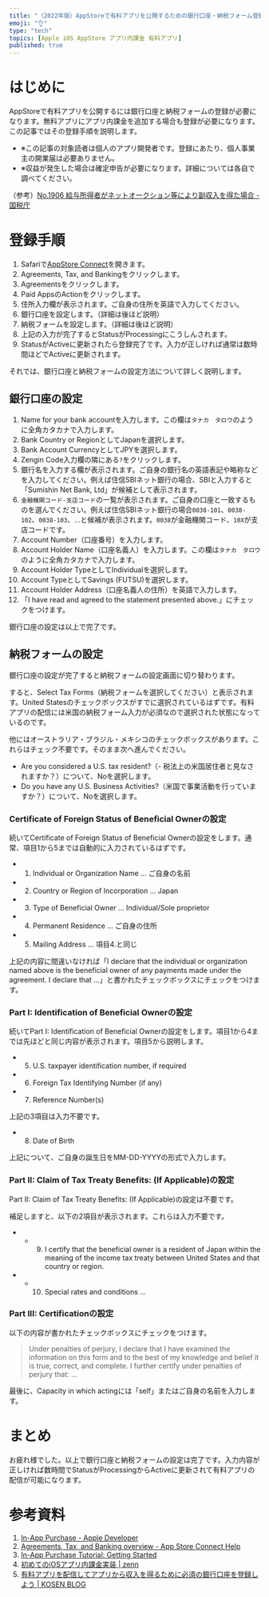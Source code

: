 ```yaml
---
title: "（2022年版）AppStoreで有料アプリを公開するための銀行口座・納税フォーム登録手順"
emoji: "👌"
type: "tech"
topics: [Apple iOS AppStore アプリ内課金 有料アプリ]
published: true
---
```

# はじめに

AppStoreで有料アプリを公開するには銀行口座と納税フォームの登録が必要になります。無料アプリにアプリ内課金を追加する場合も登録が必要になります。この記事ではその登録手順を説明します。

- ※この記事の対象読者は個人のアプリ開発者です。登録にあたり、個人事業主の開業届は必要ありません。
- ※収益が発生した場合は確定申告が必要になります。詳細については各自で調べてください。

（参考）[No.1906 給与所得者がネットオークション等により副収入を得た場合 - 国税庁](https://www.nta.go.jp/taxes/shiraberu/taxanswer/shotoku/1906.htm)

# 登録手順

1. Safariで[AppStore Connect](https://appstoreconnect.apple.com)を開きます。
2. Agreements, Tax, and Bankingをクリックします。
3. Agreementsをクリックします。
4. Paid AppsのActionをクリックします。
5. 住所入力欄が表示されます。ご自身の住所を英語で入力してください。
6. 銀行口座を設定します。（詳細は後ほど説明）
7. 納税フォームを設定します。（詳細は後ほど説明）
8. 上記の入力が完了するとStatusがProcessingにこうしんされます。
9. StatusがActiveに更新されたら登録完了です。入力が正しければ通常は数時間ほどでActiveに更新されます。

それでは、銀行口座と納税フォームの設定方法について詳しく説明します。

## 銀行口座の設定

1. Name for your bank accountを入力します。この欄は`タナカ　タロウ`のように全角カタカナで入力します。
2. Bank Country or RegionとしてJapanを選択します。
3. Bank Account CurrencyとしてJPYを選択します。
4. Zengin Code入力欄の隣にある`?`をクリックします。
5. 銀行名を入力する欄が表示されます。ご自身の銀行名の英語表記や略称などを入力してください。例えば住信SBIネット銀行の場合、SBIと入力すると「Sumishin Net Bank, Ltd」が候補として表示されます。
6. `金融機関コード-支店コード`の一覧が表示されます。ご自身の口座と一致するものを選んでください。例えば住信SBIネット銀行の場合`0038-101`、`0038-102`、`0038-103`、...と候補が表示されます。`0038`が金融機関コード、`10X`が支店コードです。
7. Account Number（口座番号）を入力します。
8. Account Holder Name（口座名義人）を入力します。この欄は`タナカ　タロウ`のように全角カタカナで入力します。
9. Account Holder TypeとしてIndividualを選択します。
10. Account TypeとしてSavings (FUTSU)を選択します。
11. Account Holder Address（口座名義人の住所）を英語で入力します。
12. 「I have read and agreed to the statement presented above.」にチェックをつけます。

銀行口座の設定は以上で完了です。

## 納税フォームの設定

銀行口座の設定が完了すると納税フォームの設定画面に切り替わります。

すると、Select Tax Forms（納税フォームを選択してください）と表示されます。United Statesのチェックボックスがすでに選択されているはずです。有料アプリの配信には米国の納税フォーム入力が必須なので選択された状態になっているのです。

他にはオーストラリア・ブラジル・メキシコのチェックボックスがあります。これらはチェック不要です。そのまま次へ進んでください。

- Are you considered a U.S. tax resident?（- 税法上の米国居住者と見なされますか？）について、Noを選択します。
- Do you have any U.S. Business Activities?（米国で事業活動を行っていますか？）について、Noを選択します。

### Certificate of Foreign Status of Beneficial Ownerの設定

続いてCertificate of Foreign Status of Beneficial Ownerの設定をします。通常、項目1から5までは自動的に入力されているはずです。

- 1. Individual or Organization Name ... ご自身の名前
- 2. Country or Region of Incorporation ... Japan
- 3. Type of Beneficial Owner ... Individual/Sole proprietor
- 4. Permanent Residence ... ご自身の住所
- 5. Mailing Address ... 項目4.と同じ

上記の内容に間違いなければ「I declare that the individual or organization named above is the beneficial owner of any payments made under the agreement. I declare that ...」と書かれたチェックボックスにチェックをつけます。

### Part I: Identification of Beneficial Ownerの設定

続いてPart I: Identification of Beneficial Ownerの設定をします。項目1から4までは先ほどと同じ内容が表示されます。項目5から説明します。

- 5. U.S. taxpayer identification number, if required
- 6. Foreign Tax Identifying Number (if any)
- 7. Reference Number(s)

上記の3項目は入力不要です。

- 8. Date of Birth

上記について、ご自身の誕生日をMM-DD-YYYYの形式で入力します。

### Part II: Claim of Tax Treaty Benefits: (If Applicable)の設定

Part II: Claim of Tax Treaty Benefits: (If Applicable)の設定は不要です。

補足しますと、以下の2項目が表示されます。これらは入力不要です。

- - 9. I certify that the beneficial owner is a resident of Japan within the meaning of the income tax treaty between United States and that country or region.
- - 10. Special rates and conditions ...

### Part III: Certificationの設定

以下の内容が書かれたチェックボックスにチェックをつけます。

> Under penalties of perjury, I declare that I have examined the information on this form and to the best of my knowledge and belief it is true, correct, and complete. I further certify under penalties of perjury that: ...

最後に、Capacity in which actingには「self」またはご自身の名前を入力します。

# まとめ

お疲れ様でした。以上で銀行口座と納税フォームの設定は完了です。入力内容が正しければ数時間でStatusがProcessingからActiveに更新されて有料アプリの配信が可能になります。

# 参考資料

1. [In-App Purchase - Apple Developer](https://developer.apple.com/documentation/storekit/in-app_purchase#//apple_ref/doc/uid/TP40008267)
2. [Agreements, Tax, and Banking overview - App Store Connect Help](https://help.apple.com/app-store-connect/#/devb6df5ee51)
3. [In-App Purchase Tutorial: Getting Started](https://www.raywenderlich.com/5456-in-app-purchase-tutorial-getting-started)
4. [初めてのiOSアプリ内課金実装 | zenn](https://zenn.dev/ueshun/articles/2cd4b20b049b76eb26de)
5. [有料アプリを配信してアプリから収入を得るために必須の銀行口座を登録しよう | KOSEN BLOG](https://kacchanblog.com/apple/appstoreconnect-registerbank)
